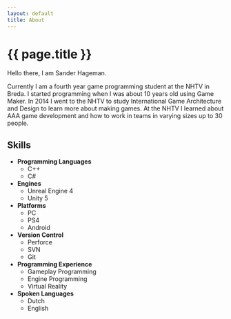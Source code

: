 ```yaml
---
layout: default
title: About
---
```

# {{ page.title }}

Hello there, I am Sander Hageman.

Currently I am a fourth year game programming student at the NHTV in Breda. I started programming when I was about 10 years old using Game Maker. In 2014 I went to the NHTV to study International Game Architecture and Design to learn more about making games. At the NHTV I learned about AAA game development and how to work in teams in varying sizes up to 30 people.

## Skills
* __Programming Languages__
  * C++
  * C#
* __Engines__
  * Unreal Engine 4
  * Unity 5
* __Platforms__
  * PC
  * PS4
  * Android
* __Version Control__
  * Perforce
  * SVN
  * Git
* __Programming Experience__
  * Gameplay Programming
  * Engine Programming
  * Virtual Reality
* __Spoken Languages__
  * Dutch
  * English